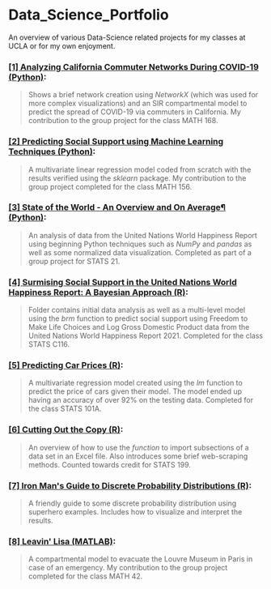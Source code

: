 # Data_Science_Portfolio

An overview of various Data-Science related projects for my classes at UCLA or for my own enjoyment.

### [[1] Analyzing California Commuter Networks During COVID-19 (Python)](https://github.com/AMistry001/Data_Science_Portfolio/blob/main/Analyzing%20Seattle%20Accident%20Severity%20Data/Analyzing%20Accident%20Severity%20Data%20in%20Seattle%20(2014-2020).ipynb):
> Shows a brief network creation using _NetworkX_ (which was used for more complex visualizations) and an SIR compartmental model to predict the spread of COVID-19 via commuters in California. My contribution to the group project for the class MATH 168.

### [[2] Predicting Social Support using Machine Learning Techniques (Python)](https://github.com/AMistry001/Data_Science_Portfolio/blob/main/Analyzing%20Seattle%20Accident%20Severity%20Data/Analyzing%20Accident%20Severity%20Data%20in%20Seattle%20(2014-2020).ipynb):
> A multivariate linear regression model coded from scratch with the results verified using the _sklearn_ package. My contribution to the group project completed for the class MATH 156.  

### [[3] State of the World - An Overview and On Average¶ (Python)](https://github.com/AMistry001/Data_Science_Portfolio/blob/main/Analyzing%20Seattle%20Accident%20Severity%20Data/Analyzing%20Accident%20Severity%20Data%20in%20Seattle%20(2014-2020).ipynb):
> An analysis of data from the United Nations World Happiness Report using beginning Python techniques such as _NumPy_ and _pandas_ as well as some normalized data visualization. Completed as part of a group project for STATS 21. 

### [[4] Surmising Social Support in the United Nations World Happiness Report: A Bayesian Approach (R)](https://github.com/AMistry001/Data_Science_Portfolio/blob/main/Analyzing%20Seattle%20Accident%20Severity%20Data/Analyzing%20Accident%20Severity%20Data%20in%20Seattle%20(2014-2020).ipynb):
> Folder contains initial data analysis as well as a multi-level model using the _brm_ function to predict social support using Freedom to Make Life Choices and Log Gross Domestic Product data from the United Nations World Happiness Report 2021. Completed for the class STATS C116. 

### [[5] Predicting Car Prices (R)](https://github.com/AMistry001/Data_Science_Portfolio/blob/main/Analyzing%20Seattle%20Accident%20Severity%20Data/Analyzing%20Accident%20Severity%20Data%20in%20Seattle%20(2014-2020).ipynb):
> A multivariate regression model created using the _lm_ function to predict the price of cars given their model. The model ended up having an accuracy of over 92% on the testing data. Completed for the class STATS 101A. 

### [[6] Cutting Out the Copy (R)](https://github.com/AMistry001/Data_Science_Portfolio/blob/main/Analyzing%20Seattle%20Accident%20Severity%20Data/Analyzing%20Accident%20Severity%20Data%20in%20Seattle%20(2014-2020).ipynb):
> An overview of how to use the _function_ to import subsections of a data set in an Excel file. Also introduces some brief web-scraping methods. Counted towards credit for STATS 199.  

### [[7] Iron Man's Guide to Discrete Probability Distributions (R)](https://github.com/AMistry001/Data_Science_Portfolio/blob/main/Analyzing%20Seattle%20Accident%20Severity%20Data/Analyzing%20Accident%20Severity%20Data%20in%20Seattle%20(2014-2020).ipynb):
> A friendly guide to some discrete probability distribution using superhero examples. Includes how to visualize and interpret the results. 

### [[8] Leavin' Lisa (MATLAB)](https://github.com/AMistry001/Data_Science_Portfolio/blob/main/Analyzing%20Seattle%20Accident%20Severity%20Data/Analyzing%20Accident%20Severity%20Data%20in%20Seattle%20(2014-2020).ipynb):
> A compartmental model to evacuate the Louvre Museum in Paris in case of an emergency. My contribution to the group project completed for the class MATH 42.    

